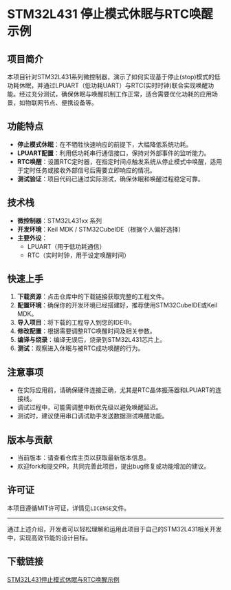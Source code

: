 # STM32L431 停止模式休眠与RTC唤醒示例

## 项目简介

本项目针对STM32L431系列微控制器，演示了如何实现基于停止(stop)模式的低功耗休眠，并通过LPUART（低功耗UART）与RTC(实时时钟)联合实现唤醒功能。经过充分测试，确保休眠与唤醒机制工作正常，适合需要优化功耗的应用场景，如物联网节点、便携设备等。

## 功能特点

- **停止模式休眠**：在不牺牲快速响应的前提下，大幅降低系统功耗。
- **LPUART配置**：利用低功耗串行通信接口，保持对外部事件的监听能力。
- **RTC唤醒**：设置RTC定时器，在指定时间点触发系统从停止模式中唤醒，适用于定时任务或接收外部信号后需要立即响应的情况。
- **测试验证**：项目代码已通过实际测试，确保休眠和唤醒过程稳定可靠。

## 技术栈

- **微控制器**：STM32L431xx 系列
- **开发环境**：Keil MDK / STM32CubeIDE（根据个人偏好选择）
- **主要外设**：
  - LPUART（用于低功耗通信）
  - RTC（实时时钟，用于设定唤醒时间）

## 快速上手

1. **下载资源**：点击仓库中的下载链接获取完整的工程文件。
2. **配置环境**：确保你的开发环境已经搭建好，推荐使用STM32CubeIDE或Keil MDK。
3. **导入项目**：将下载的工程导入到您的IDE中。
4. **修改配置**：根据需要调整RTC唤醒时间及相关参数。
5. **编译与烧录**：编译无误后，烧录到STM32L431芯片上。
6. **测试**：观察进入休眠与被RTC成功唤醒的行为。

## 注意事项

- 在实际应用前，请确保硬件连接正确，尤其是RTC晶体振荡器和LPUART的连接线。
- 调试过程中，可能需调整中断优先级以避免唤醒延迟。
- 测试时，建议使用串口调试助手发送数据测试唤醒功能。

## 版本与贡献

- 当前版本：请查看仓库主页以获取最新版本信息。
- 欢迎fork和提交PR，共同完善此项目，提出bug修复或功能增加的建议。

## 许可证

本项目遵循MIT许可证，详情见`LICENSE`文件。

---

通过上述介绍，开发者可以轻松理解和运用此项目于自己的STM32L431相关开发中，实现高效节能的设计目标。

## 下载链接

[STM32L431停止模式休眠与RTC唤醒示例](https://pan.quark.cn/s/0615219eec1d)